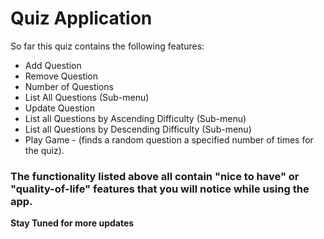 # Quiz Application

So far this quiz contains the following features:

- Add Question
- Remove Question
- Number of Questions
- List All Questions (Sub-menu)
- Update Question
- List all Questions by Ascending Difficulty (Sub-menu)
- List all Questions by Descending Difficulty (Sub-menu)
- Play Game - (finds a random question a specified number of times for the quiz).


###  The functionality listed above all contain "nice to have" or "quality-of-life" features that you will notice while using the app. 


<b>Stay Tuned for more updates</b>
